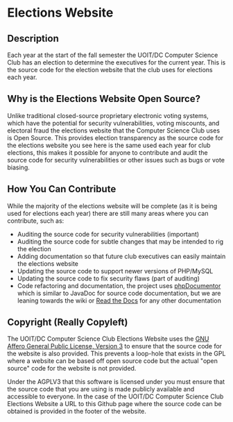 Elections Website
=================

Description
-----------

Each year at the start of the fall semester the UOIT/DC Computer Science Club has
an election to determine the executives for the current year. This is the source
code for the election website that the club uses for elections each year.

Why is the Elections Website Open Source?
-----------------------------------------

Unlike traditional closed-source proprietary electronic voting systems, which have 
the potential for security vulnerabilities, voting miscounts, and electoral fraud 
the elections website that the Computer Science Club uses is Open Source. This 
provides election transparency as the source code for the elections website you see 
here is the same used each year for club elections, this makes it possible for anyone
to contribute and audit the source code for security vulnerabilities or other issues
such as bugs or vote biasing.

How You Can Contribute
-----------------------

While the majority of the elections website will be complete (as it is being used
for elections each year) there are still many areas where you can contribute,
such as:

+ Auditing the source code for security vulnerabilities (important)
+ Auditing the source code for subtle changes that may be intended to rig the election
+ Adding documentation so that future club executives can easily maintain the elections
website
+ Updating the source code to support newer versions of PHP/MySQL
+ Updating the source code to fix security flaws (part of auditing)
+ Code refactoring and documentation, the project uses [phpDocumentor](http://www.phpdoc.org/)
which is similar to JavaDoc for source code documentation, but we are leaning towards 
the wiki or [Read the Docs](http://readthedocs.org/) for any other documentation

Copyright (Really Copyleft)
---------------------------

The UOIT/DC Computer Science Club Elections Website uses the [GNU Affero General 
Public License, Version 3](http://www.gnu.org/licenses/agpl-3.0.html) to ensure
that the source code for the website is also provided. This prevents a loop-hole
that exists in the GPL where a website can be based off open source code but the
actual "open source" code for the website is not provided. 

Under the AGPLV3 that this software is licensed under you must ensure that the source 
code that you are using is made publicly available and accessible to everyone. In the
case of the UOIT/DC Computer Science Club Elections Website a URL to this Github page 
where the source code can be obtained is provided in the footer of the website.
